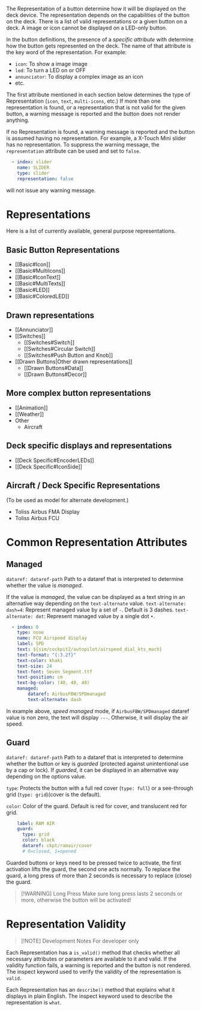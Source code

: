 The Representation of a button determine how it will be displayed on the deck device.
The representation depends on the capabilities of the button on the deck. There is a list of valid representations or a given button on a deck. A image or icon cannot be displayed on a LED-only button.

In the button definitions, the presence of a *specific attribute* with determine how the button gets represented on the deck. The name of that attribute is the key word of the representation. For example:

- `icon`: To show a image image
- `led`: To turn a LED on or OFF
- `annunciator`: To display a complex image as an icon
- etc.

The first attribute mentioned in each section below determines the type of Representation (`icon`, `text`, `multi-icons`, etc.) If more than one representation is found, or a representation that is not valid for the given button, a warning message is reported and the button does not render anything.

If no Representation is found, a warning message is reported and the button is assumed having no representation. For example, a X-Touch Mini slider has no representation. To suppress the warning message, the `representation` attribute can be used and set to `false`.

```yaml
  - index: slider
    name: SLIDER
    type: slider
    representation: false
```

will not issue any warning message.


# Representations

Here is a list of currently available, general purpose representations.

## Basic Button Representations

- [[Basic#Icon]]
- [[Basic#MultiIcons]]
- [[Basic#IconText]]
- [[Basic#MultiTexts]]
- [[Basic#LED]]
- [[Basic#ColoredLED]]

## Drawn representations

- [[Annunciator]]
- [[Switches]]
	- [[Switches#Switch]]
	- [[Switches#Circular Switch]]
	- [[Switches#Push Button and Knob]]
- [[Drawn Buttons|Other drawn representations]]
	- [[Drawn Buttons#Data]]
	- [[Drawn Buttons#Decor]]


## More complex button representations

- [[Animation]]
- [[Weather]]
- Other
	- Aircraft


## Deck specific displays and representations

- [[Deck Specific#EncoderLEDs]]
- [[Deck Specific#IconSide]]

## Aircraft / Deck Specific Representations

(To be used as model for alternate development.)

- Toliss Airbus FMA Display
- Toliss Airbus FCU

# Common Representation Attributes

## Managed

`dataref: dataref-path`
Path to a dataref that is interpreted to determine whether the value is *managed*.

If the value is *managed*, the value can be displayed as a text string in an alternative way depending on the `text-alternate` value.
`text-alternate: dash=4`: Represent managed value by a set of `-`. Default is 3 dashes.
`text-alternate: dot`: Represent managed value by a single dot `•`.

```yaml hl_lines="12-14"
  - index: 0
    type: none
    name: FCU Airspeed display
    label: SPD
    text: ${sim/cockpit2/autopilot/airspeed_dial_kts_mach}
    text-format: "{:3.2f}"
    text-color: khaki
    text-size: 24
    text-font: Seven Segment.ttf
    text-position: cm
    text-bg-color: (40, 40, 40)
    managed:
        dataref: AirbusFBW/SPDmanaged
        text-alternate: dash
```

In example above, *speed managed* mode, if `AirbusFBW/SPDmanaged` dataref value is non zero, the text will display `---`. Otherwise, it will display the air speed.

## Guard

`dataref: dataref-path`
Path to a dataref that is interpreted to determine whether the button or key is *guarded* (protected against unintentional use by a cap or lock). If *guarded*, it can be displayed in an alternative way depending on the options value.

`type`: Protects the button with a full red cover (`type: full`) or a see-through grid (`type: grid`)(cover is the default).

`color`: Color of the guard. Default is red for cover, and translucent red for grid.

```yaml  hl_lines="2-5"
    label: RAM AIR
    guard:
      type: grid
      color: black
      dataref: ckpt/ramair/cover
      # 0=closed, 1=opened
```

Guarded buttons or keys need to be pressed twice to activate, the first activation lifts the guard, the second one acts normally. To replace the guard, a long press of more than 2 seconds is necessary to replace (close) the guard.

> [!WARNING] Long Press
> Make sure long press lasts 2 seconds or more, otherwise the button will be activated!

# Representation Validity


> [!NOTE] Development Notes
> For developer only

Each Representation has a `is_valid()` method that checks whether all necessary attributes or parameters are available to it and valid. If the validity function fails, a warning is reported and the button is not rendered. The inspect keyword used to verify the validity of the representation is `valid`.

Each Representation has an `describe()` method that explains what it displays in plain English. The inspect keyword used to describe the representation is `what`.